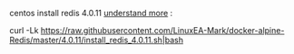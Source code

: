 centos install redis 4.0.11 [understand more](https://github.com/LinuxEA-Mark/docker-alpine-Redis/tree/master/4.0.11) :

curl -Lk https://raw.githubusercontent.com/LinuxEA-Mark/docker-alpine-Redis/master/4.0.11/install_redis_4.0.11.sh|bash

